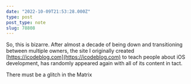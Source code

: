 ```yaml
---
date: "2022-10-09T21:53:28.000Z"
type: post 
post_type: note
slug: 78808
---
```

So, this is bizarre. After almost a decade of being down and transitioning between multiple owners, the site I originally created [https://icodeblog.com](https://icodeblog.com) to teach people about iOS development, has randomly appeared again with all of its content in tact.

There must be a glitch in the Matrix

